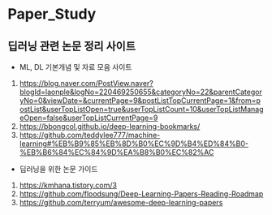 # Paper_Study
## 딥러닝 관련 논문 정리 사이트
- ML, DL 기본개념 및 자료 모음 사이트
1. https://blog.naver.com/PostView.naver?blogId=laonple&logNo=220469250655&categoryNo=22&parentCategoryNo=0&viewDate=&currentPage=9&postListTopCurrentPage=1&from=postList&userTopListOpen=true&userTopListCount=10&userTopListManageOpen=false&userTopListCurrentPage=9
2. https://bbongcol.github.io/deep-learning-bookmarks/
3. https://github.com/teddylee777/machine-learning#%EB%B9%85%EB%8D%B0%EC%9D%B4%ED%84%B0-%EB%B6%84%EC%84%9D%EA%B8%B0%EC%82%AC




- 딥러닝을 위한 논문 가이드
1. https://kmhana.tistory.com/3
2. https://github.com/floodsung/Deep-Learning-Papers-Reading-Roadmap
3. https://github.com/terryum/awesome-deep-learning-papers
